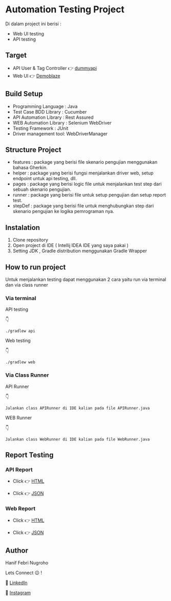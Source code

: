 # Automation Testing Project

Di dalam project ini berisi : 
- Web UI testing
- API testing

## Target
- API User & Tag Controller :point_right: [dummyapi](https://dummyapi.io)
- Web UI :point_right: [Demoblaze](https://www.demoblaze.com/)

## Build Setup 

- Programming Language : Java 
- Test Case BDD Library : Cucumber
- API Automation Library : Rest Assured
- WEB Automation Library : Selenium WebDriver
- Testing Framework : JUnit
- Driver management tool: WebDriverManager

## Structure Project

- features : package yang berisi file skenario pengujian menggunakan bahasa Gherkin.
- helper : package yang berisi fungsi menjalankan driver web, setup endpoint untuk api testing, dll.
- pages : package yang berisi logic file untuk menjalankan test step dari sebuah skenario pengujian.
- runner : package yang berisi file untuk setup pengujian dan setup report test.
- stepDef : package yang berisi file untuk menghubungkan step dari skenario pengujian ke logika pemrograman nya.

## Instalation 

1. Clone repository
2. Open project di IDE ( Intellij IDEA IDE yang saya pakai )
3. Setting JDK , Gradle distribution menggunakan Gradle Wrapper

## How to run project

Untuk menjalankan testing dapat menggunakan 2 cara yaitu run via terminal dan via class runner

### Via terminal

API testing

:point_down:

```
./gradlew api
```
Web testing

:point_down:	

```
./gradlew web
```

### Via Class Runner

API Runner

:point_down:

```
Jalankan class APIRunner di IDE kalian pada file APIRunner.java 
```

WEB Runner

:point_down:

```
Jalankan class WebRunner di IDE kalian pada file WebRunner.java 
```

## Report Testing

### API Report

- Click :point_right: [HTML](https://haniffebri.github.io/api-web-automation-project/api-report.html)

- Click :point_right: [JSON](https://haniffebri.github.io/api-web-automation-project/api-report.json)

### Web Report

- Click :point_right: [HTML](https://haniffebri.github.io/api-web-automation-project/web-report.html)

- Click :point_right: [JSON](https://haniffebri.github.io/api-web-automation-project/web-report.json)

## Author

Hanif Febri Nugroho

Lets Connect :wink: !

:wave:  [LinkedIn](https://www.linkedin.com/in/haniffnu/)

:wave:  [Instagram](https://www.instagram.com/haniffnu_/)

